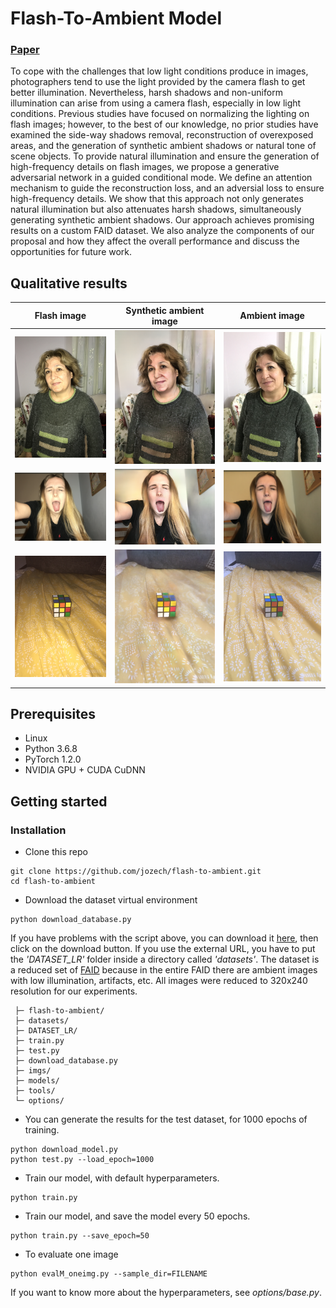 # Flash-To-Ambient Model

### [Paper](https://arxiv.org/pdf/1912.08813.pdf)

To cope with the challenges that low light conditions produce in images, photographers tend to use the light provided by the camera flash to get better illumination. Nevertheless, harsh shadows and non-uniform illumination can arise from using a camera flash, especially in low light conditions. Previous studies have focused on normalizing the lighting on flash images; however, to the best of our knowledge, no prior studies have examined the side-way shadows removal, reconstruction of overexposed areas, and the generation of synthetic ambient shadows or natural tone of scene objects. To provide natural illumination and ensure the generation of high-frequency details on flash images, we propose a generative adversarial network in a guided conditional mode. We define an attention mechanism to guide the reconstruction loss, and an adversial loss to ensure high-frequency details. We show that this approach not only generates natural illumination but also attenuates harsh shadows, simultaneously generating synthetic ambient shadows. Our approach achieves promising results on a custom FAID dataset. We also analyze the components of our proposal and how they affect the overall performance and discuss the opportunities for future work.


## Qualitative results

| Flash image | Synthetic ambient image | Ambient image |
|:---:|:---:|:---:|
|![](imgs/input/People_014_flash.png)|![Synthetic ambient image](imgs/fake/People_014_flash.png)|![Ambient image](imgs/target/People_014_ambient.png)|
|![](imgs/input/People_150_flash.png)|![Synthetic ambient image](imgs/fake/People_150_flash.png)|![Ambient image](imgs/target/People_150_ambient.png)|
|![](imgs/input/Objects_148_flash.png)|![Synthetic ambient image](imgs/fake/Objects_148_flash.png)|![Ambient image](imgs/target/Objects_148_ambient.png)|

## Prerequisites

* Linux
* Python 3.6.8
* PyTorch 1.2.0
* NVIDIA GPU + CUDA CuDNN

## Getting started

### Installation

* Clone this repo

```
git clone https://github.com/jozech/flash-to-ambient.git
cd flash-to-ambient
```
* Download the dataset virtual environment

```
python download_database.py
```

If you have problems with the script above, you can download it [here](https://drive.google.com/file/d/15ycOOjjOJ4KkwubC7g8Ttc5OvzClzM1C/view?usp=sharing), then click on the download button. If you use the external URL, you have to put the *'DATASET_LR'* folder inside a directory called *'datasets'*. The dataset is a reduced set of [FAID](http://yaksoy.github.io/faid/) because in the entire FAID there are ambient images with low illumination, artifacts, etc. All images were reduced to 320x240 resolution for our experiments.

     ├─ flash-to-ambient/
     ├─ datasets/
     ├─ DATASET_LR/ 
     ├─ train.py
     ├─ test.py
     ├─ download_database.py
     ├─ imgs/
     ├─ models/
     ├─ tools/
     └─ options/

* You can generate the results for the test dataset, for 1000 epochs of training.
```
python download_model.py
python test.py --load_epoch=1000
```

* Train our model, with default hyperparameters.
```
python train.py
```

* Train our model, and save the model every 50 epochs.
```
python train.py --save_epoch=50
```
* To evaluate one image
```
python evalM_oneimg.py --sample_dir=FILENAME
```

If you want to know more about the hyperparameters, see *options/base.py*.

